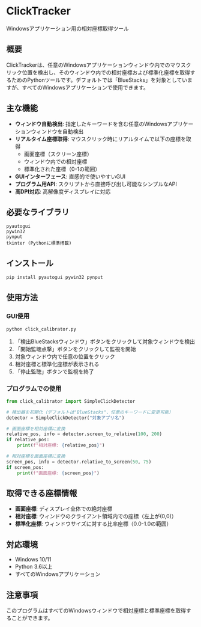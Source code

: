 # ClickTracker

Windowsアプリケーション用の相対座標取得ツール

## 概要

ClickTrackerは、任意のWindowsアプリケーションウィンドウ内でのマウスクリック位置を検出し、そのウィンドウ内での相対座標および標準化座標を取得するためのPythonツールです。デフォルトでは「BlueStacks」を対象としていますが、すべてのWindowsアプリケーションで使用できます。

## 主な機能

- **ウィンドウ自動検出**: 指定したキーワードを含む任意のWindowsアプリケーションウィンドウを自動検出
- **リアルタイム座標取得**: マウスクリック時にリアルタイムで以下の座標を取得
  - 画面座標（スクリーン座標）
  - ウィンドウ内での相対座標
  - 標準化された座標（0-1の範囲）
- **GUIインターフェース**: 直感的で使いやすいGUI
- **プログラム用API**: スクリプトから直接呼び出し可能なシンプルなAPI
- **高DPI対応**: 高解像度ディスプレイに対応

## 必要なライブラリ

```
pyautogui
pywin32
pynput
tkinter (Pythonに標準搭載)
```

## インストール

```bash
pip install pyautogui pywin32 pynput
```

## 使用方法

### GUI使用

```bash
python click_calibrator.py
```

1. 「検出BlueStacksウィンドウ」ボタンをクリックして対象ウィンドウを検出
2. 「開始監聴点撃」ボタンをクリックして監視を開始
3. 対象ウィンドウ内で任意の位置をクリック
4. 相対座標と標準化座標が表示される
5. 「停止監聴」ボタンで監視を終了

### プログラムでの使用

```python
from click_calibrator import SimpleClickDetector

# 検出器を初期化（デフォルトは"BlueStacks"、任意のキーワードに変更可能）
detector = SimpleClickDetector("対象アプリ名")

# 画面座標を相対座標に変換
relative_pos, info = detector.screen_to_relative(100, 200)
if relative_pos:
    print(f"相対座標: {relative_pos}")

# 相対座標を画面座標に変換
screen_pos, info = detector.relative_to_screen(50, 75)
if screen_pos:
    print(f"画面座標: {screen_pos}")
```

## 取得できる座標情報

- **画面座標**: ディスプレイ全体での絶対座標
- **相対座標**: ウィンドウのクライアント領域内での座標（左上が(0,0)）
- **標準化座標**: ウィンドウサイズに対する比率座標（0.0-1.0の範囲）

## 対応環境

- Windows 10/11
- Python 3.6以上
- すべてのWindowsアプリケーション

## 注意事項

このプログラムはすべてのWindowsウィンドウで相対座標と標準座標を取得することができます。
